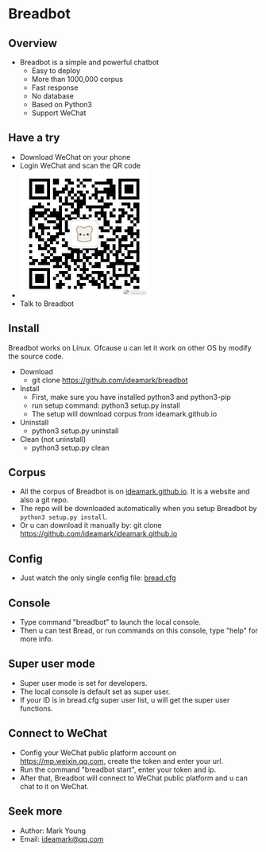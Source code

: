 # Breadbot

## Overview
* Breadbot is a simple and powerful chatbot
  * Easy to deploy
  * More than 1000,000 corpus
  * Fast response
  * No database
  * Based on Python3
  * Support WeChat

## Have a try
* Download WeChat on your phone
* Login WeChat and scan the QR code
* ![QR](QR.jpg)
* Talk to Breadbot

## Install
Breadbot works on Linux. Ofcause u can let it work on other OS by modify the source code.
* Download
  * git clone https://github.com/ideamark/breadbot
* Install
  * First, make sure you have installed python3 and python3-pip
  * run setup command: python3 setup.py install
  * The setup will download corpus from ideamark.github.io
* Uninstall
  * python3 setup.py uninstall
* Clean (not uninstall)
  * python3 setup.py clean

## Corpus
* All the corpus of Breadbot is on [ideamark.github.io](https://ideamark.github.io). It is a website and also a git repo.
* The repo will be downloaded automatically when you setup Breadbot by `python3 setup.py install`.
* Or u can download it manually by: git clone https://github.com/ideamark/ideamark.github.io 

## Config
* Just watch the only single config file: [bread.cfg](etc/bread.cfg)

## Console
* Type command "breadbot" to launch the local console.
* Then u can test Bread, or run commands on this console, type "help" for more info.

## Super user mode
* Super user mode is set for developers.
* The local console is default set as super user.
* If your ID is in bread.cfg super user list, u will get the super user functions.

## Connect to WeChat
* Config your WeChat public platform account on https://mp.weixin.qq.com, create the token and enter your url.
* Run the command "breadbot start", enter your token and ip.
* After that, Breadbot will connect to WeChat public platform and u can chat to it on WeChat.

## Seek more
* Author: Mark Young
* Email: ideamark@qq.com
